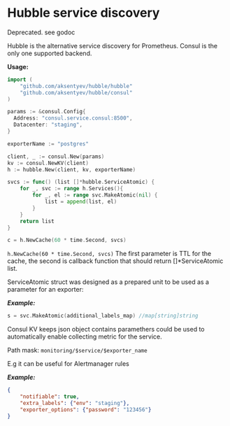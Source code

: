 # Hubble service discovery

Deprecated. see godoc

Hubble is the alternative service discovery for Prometheus. Consul is the only one supported backend.

**Usage:**

```go
import (
	"github.com/aksentyev/hubble/hubble"
	"github.com/aksentyev/hubble/consul"
)

params := &consul.Config{
  Address: "consul.service.consul:8500",
  Datacenter: "staging",
}

exporterName := "postgres"

client, _ := consul.New(params)
kv := consul.NewKV(client)
h := hubble.New(client, kv, exporterName)

svcs := func() (list []*hubble.ServiceAtomic) {
	for _, svc := range h.Services(){
		for _, el := range svc.MakeAtomic(nil) {
			list = append(list, el)
		}
	}
	return list
}

c = h.NewCache(60 * time.Second, svcs)
```

`h.NewCache(60 * time.Second, svcs)`
The first parameter is TTL for the cache, the second is callback function that should return []*ServiceAtomic list.

ServiceAtomic struct was designed as a prepared unit to be used as a parameter for an exporter:

***Example:***

```go
s = svc.MakeAtomic(additional_labels_map) //map[string]string
```

Consul KV keeps json object contains paramethers could be used to automatically enable collecting metric for the service.

Path mask: `monitoring/$service/$exporter_name`

E.g it can be useful for Alertmanager rules

***Example:***

```json
{
    "notifiable": true,
	"extra_labels": {"env": "staging"},
    "exporter_options": {"password": "123456"}
}
```
